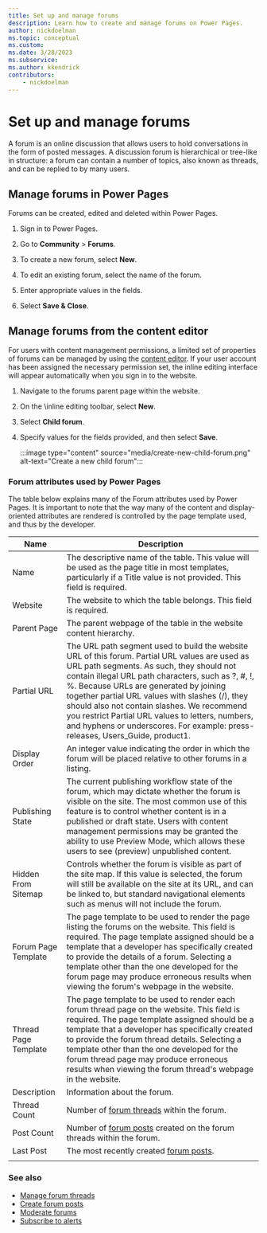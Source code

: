 ```yaml
---
title: Set up and manage forums
description: Learn how to create and manage forums on Power Pages.
author: nickdoelman
ms.topic: conceptual
ms.custom: 
ms.date: 3/28/2023
ms.subservice: 
ms.author: kkendrick
contributors:
    - nickdoelman
---
```


# Set up and manage forums

A forum is an online discussion that allows users to hold conversations in the form of posted messages. A discussion forum is hierarchical or tree-like in structure: a forum can contain a number of topics, also known as threads, and can be replied to by many users.

## Manage forums in Power Pages

Forums can be created, edited and deleted within Power Pages.

1. Sign in to Power Pages.

1. Go to **Community** > **Forums**.

1. To create a new forum, select **New**.

1. To edit an existing forum, select the name of the forum.

1. Enter appropriate values in the fields.

1. Select **Save & Close**.

## Manage forums from the content editor

For users with content management permissions, a limited set of properties of forums can be managed by using the [content editor](/power-apps/maker/portals/use-content-editor). If your user account has been assigned the necessary permission set, the inline editing interface will appear automatically when you sign in to the website.  

1. Navigate to the forums parent page within the website.

1. On the \inline editing toolbar, select **New**. 

1. Select **Child forum**. 

1. Specify values for the fields provided, and then select **Save**.

    :::image type="content" source="media/create-new-child-forum.png" alt-text="Create a new child forum":::

### Forum attributes used by Power Pages

The table below explains many of the Forum attributes used by Power Pages. It is important to note that the way many of the content and display-oriented attributes are rendered is controlled by the page template used, and thus by the developer.


|Name | Description |
|----------------------|---------------------|
|         Name         |The descriptive name of the table. This value will be used as the page title in most templates, particularly if a Title value is not provided. This field is required.|
|       Website        |The website to which the table belongs. This field is required.                                                                                                                                                                                                                      |
|     Parent Page      |                                                                                                                                                                                                                    The parent webpage of the table in the website content hierarchy.                                                                                                                                                                                                                     |
|     Partial URL      | The URL path segment used to build the website URL of this forum. Partial URL values are used as URL path segments. As such, they should not contain illegal URL path characters, such as ?, \#, !, %. Because URLs are generated by joining together partial URL values with slashes (/), they should also not contain slashes. We recommend you restrict Partial URL values to letters, numbers, and hyphens or underscores. For example: press-releases, Users\_Guide, product1. |
|    Display Order     |                                                                                                                                                                                              An integer value indicating the order in which the forum will be placed relative to other forums in a listing.                                                                                                                                                                                               |
|   Publishing State   |                                                              The current publishing workflow state of the forum, which may dictate whether the forum is visible on the site. The most common use of this feature is to control whether content is in a published or draft state. Users with content management permissions may be granted the ability to use Preview Mode, which allows these users to see (preview) unpublished content.                                                               |
| Hidden From Sitemap  |                                                                                                                       Controls whether the forum is visible as part of the site map. If this value is selected, the forum will still be available on the site at its URL, and can be linked to, but standard navigational elements such as menus will not include the forum.                                                                                                                       |
| Forum Page Template  |                                                         The page template to be used to render the page listing the forums on the website. This field is required. The page template assigned should be a template that a developer has specifically created to provide the details of a forum. Selecting a template other than the one developed for the forum page may produce erroneous results when viewing the forum's webpage in the website.                                                         |
| Thread Page Template |                                                   The page template to be used to render each forum thread page on the website. This field is required. The page template assigned should be a template that a developer has specifically created to provide the forum thread details. Selecting a template other than the one developed for the forum thread page may produce erroneous results when viewing the forum thread's webpage in the website.                                                    |
|     Description      |                                                                                                                                                                                                                                       Information about the forum.                                                                                                                                                                                                                                        |
|     Thread Count     |                                                                                                                                                                                                                   Number of [forum threads](manage-forum-threads.md) within the forum.                                                                                                                                                                                                                    |
|      Post Count      |                                                                                                                                                                                                       Number of [forum posts](create-forum-posts.md) created on the forum threads within the forum.                                                                                                                                                                                                       |
|      Last Post       |                                                                                                                                                                                                               The most recently created [forum posts](create-forum-posts.md).                                                                                                                                                                                                               |
|                      |                                                                                                                                                                                                                                                                                                                                                                                                                                                                                                           |

### See also

- [Manage forum threads](manage-forum-threads.md)  
- [Create forum posts](create-forum-posts.md)  
- [Moderate forums](moderate-forums.md)  
- [Subscribe to alerts](subscribe-alerts.md)
